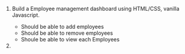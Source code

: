 1. Build a Employee management dashboard using HTML/CSS, vanilla Javascript.
    + Should be able to add employees 
    + Should be able to remove employees
    + Shoule be able to view each Employees 

2. 